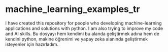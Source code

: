# machine_learning_examples_tr
I have created this repository for people who developing machine-learning applications and solutions with python. I am also trying to improve my code and AI skills.
Bu dosyayı hem kendimi bu alanda geliştirmek adına hem de kendini python, makine öğrenimi ve yapay zeka alanında geliştirmek isteyenler için hazırladım. 
